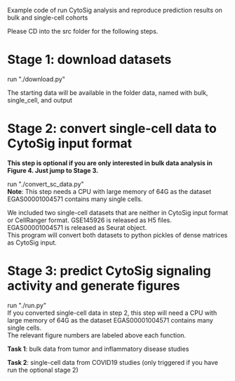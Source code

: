 Example code of run CytoSig analysis and reproduce prediction results on bulk and single-cell cohorts  

Please CD into the src folder for the following steps.  

# Stage 1: download datasets  
run "./download.py"  
  
The starting data will be available in the folder data, named with bulk, single_cell, and output  

# Stage 2: convert single-cell data to CytoSig input format
**This step is optional if you are only interested in bulk data analysis in Figure 4. Just jump to Stage 3.**     
  
run "./convert_sc_data.py"  
**Note**: This step needs a CPU with large memory of 64G as the dataset EGAS00001004571 contains many single cells.  

We included two single-cell datasets that are neither in CytoSig input format or CellRanger format. GSE145926 is released as H5 files. EGAS00001004571 is released as Seurat object.  
This program will convert both datasets to python pickles of dense matrices as CytoSig input.  

# Stage 3: predict CytoSig signaling activity and generate figures  
run "./run.py"  
If you converted single-cell data in step 2, this step will need a CPU with large memory of 64G as the dataset EGAS00001004571 contains many single cells.  
The relevant figure numbers are labeled above each function.  

**Task 1**: bulk data from tumor and inflammatory disease studies  

**Task 2**: single-cell data from COVID19 studies (only triggered if you have run the optional stage 2)  
